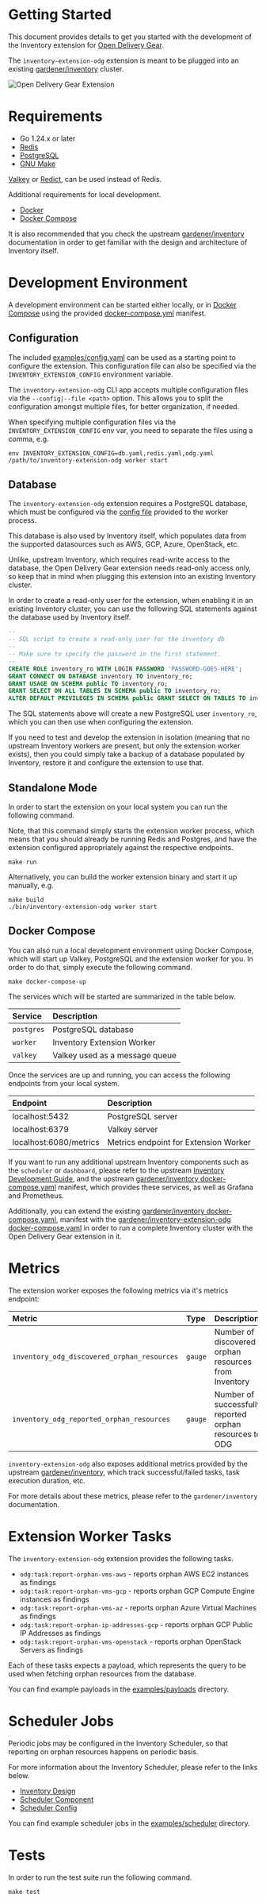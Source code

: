 # Getting Started

This document provides details to get you started with the development of the
Inventory extension for [Open Delivery Gear](https://github.com/open-component-model/ocm-gear).

The `inventory-extension-odg` extension is meant to be plugged into an existing
[gardener/inventory](https://github.com/gardener/inventory) cluster.

![Open Delivery Gear Extension](../images/inventory-extension-odg.png)

# Requirements

- Go 1.24.x or later
- [Redis](https://redis.io/)
- [PostgreSQL](https://www.postgresql.org/)
- [GNU Make](https://www.gnu.org/software/make/)

[Valkey](https://github.com/valkey-io/valkey) or [Redict](https://redict.io),
can be used instead of Redis.

Additional requirements for local development.

- [Docker](https://www.docker.com/)
- [Docker Compose](https://docs.docker.com/compose/)

It is also recommended that you check the upstream
[gardener/inventory](https://github.com/gardener/inventory) documentation in
order to get familiar with the design and architecture of Inventory itself.

# Development Environment

A development environment can be started either locally, or in [Docker
Compose](https://docs.docker.com/compose/) using the provided
[docker-compose.yml](../docker-compose.yaml) manifest.

## Configuration

The included [examples/config.yaml](../examples/config.yaml) can be used as a
starting point to configure the extension. This configuration file can also be
specified via the `INVENTORY_EXTENSION_CONFIG` environment variable.

The `inventory-extension-odg` CLI app accepts multiple configuration files via
the `--config|--file <path>` option. This allows you to split the configuration
amongst multiple files, for better organization, if needed.

When specifying multiple configuration files via the
`INVENTORY_EXTENSION_CONFIG` env var, you need to separate the files using a
comma, e.g.

``` shell
env INVENTORY_EXTENSION_CONFIG=db.yaml,redis.yaml,odg.yaml /path/to/inventory-extension-odg worker start
```

## Database

The `inventory-extension-odg` extension requires a PostgreSQL database, which
must be configured via the [config file](../examples/config.yaml) provided to
the worker process.

This database is also used by Inventory itself, which populates data from the
supported datasources such as AWS, GCP, Azure, OpenStack, etc.

Unlike, upstream Inventory, which requires read-write access to the database,
the Open Delivery Gear extension needs read-only access only, so keep that in
mind when plugging this extension into an existing Inventory cluster.

In order to create a read-only user for the extension, when enabling it in an
existing Inventory cluster, you can use the following SQL statements against the
database used by Inventory itself.

``` sql
--
-- SQL script to create a read-only user for the inventory db
--
-- Make sure to specify the password in the first statement.
--
CREATE ROLE inventory_ro WITH LOGIN PASSWORD 'PASSWORD-GOES-HERE';
GRANT CONNECT ON DATABASE inventory TO inventory_ro;
GRANT USAGE ON SCHEMA public TO inventory_ro;
GRANT SELECT ON ALL TABLES IN SCHEMA public TO inventory_ro;
ALTER DEFAULT PRIVILEGES IN SCHEMA public GRANT SELECT ON TABLES TO inventory_ro;
```

The SQL statements above will create a new PostgreSQL user `inventory_ro`, which
you can then use when configuring the extension.

If you need to test and develop the extension in isolation (meaning that no
upstream Inventory workers are present, but only the extension worker exists),
then you could simply take a backup of a database populated by Inventory,
restore it and configure the extension to use that.

## Standalone Mode

In order to start the extension on your local system you can run the following
command.

Note, that this command simply starts the extension worker process, which means
that you should already be running Redis and Postgres, and have the extension
configured appropriately against the respective endpoints.

``` shell
make run
```

Alternatively, you can build the worker extension binary and start it up
manually, e.g.

``` shell
make build
./bin/inventory-extension-odg worker start
```

## Docker Compose

You can also run a local development environment using Docker Compose, which
will start up Valkey, PostgreSQL and the extension worker for you. In order to do
that, simply execute the following command.

``` shell
make docker-compose-up
```

The services which will be started are summarized in the table below.

| Service    | Description                    |
|:-----------|:-------------------------------|
| `postgres` | PostgreSQL database            |
| `worker`   | Inventory Extension Worker     |
| `valkey`   | Valkey used as a message queue |

Once the services are up and running, you can access the following endpoints
from your local system.

| Endpoint               | Description                           |
|:-----------------------|:--------------------------------------|
| localhost:5432         | PostgreSQL server                     |
| localhost:6379         | Valkey server                         |
| localhost:6080/metrics | Metrics endpoint for Extension Worker |

If you want to run any additional upstream Inventory components such as the
`scheduler` or `dashboard`, please refer to the upstream
[Inventory Development Guide](https://github.com/gardener/inventory/blob/main/docs/development.md#docker-compose),
and the upstream [gardener/inventory docker-compose.yaml](https://github.com/gardener/inventory/blob/main/docker-compose.yaml)
manifest, which provides these services, as well as Grafana and Prometheus.

Additionally, you can extend the existing
[gardener/inventory docker-compose.yaml](https://github.com/gardener/inventory/blob/main/docker-compose.yaml),
manifest with the [gardener/inventory-extension-odg docker-compose.yaml](../docker-compose.yaml)
in order to run a complete Inventory cluster with the Open Delivery Gear extension in it.

# Metrics

The extension worker exposes the following metrics via it's metrics endpoint:

| Metric                                      | Type    | Description                                             |
|:--------------------------------------------|:--------|:--------------------------------------------------------|
| `inventory_odg_discovered_orphan_resources` | `gauge` | Number of discovered orphan resources from Inventory    |
| `inventory_odg_reported_orphan_resources`   | `gauge` | Number of successfully reported orphan resources to ODG |

`inventory-extension-odg` also exposes additional metrics provided by the
upstream [gardener/inventory](https://github.com/gardener/inventory), which
track successful/failed tasks, task execution duration, etc.

For more details about these metrics, please refer to the `gardener/inventory`
documentation.

# Extension Worker Tasks

The `inventory-extension-odg` extension provides the following tasks.

- `odg:task:report-orphan-vms-aws` - reports orphan AWS EC2 instances as findings
- `odg:task:report-orphan-vms-gcp` - reports orphan GCP Compute Engine instances as findings
- `odg:task:report-orphan-vms-az` - reports orphan Azure Virtual Machines as findings
- `odg:task:report-orphan-ip-addresses-gcp` - reports orphan GCP Public IP Addresses as findings
- `odg:task:report-orphan-vms-openstack` - reports orphan OpenStack Servers as findings

Each of these tasks expects a payload, which represents the query to be used
when fetching orphan resources from the database.

You can find example payloads in the [examples/payloads](../examples/payloads)
directory.

# Scheduler Jobs

Periodic jobs may be configured in the Inventory Scheduler, so that reporting on
orphan resources happens on periodic basis.

For more information about the Inventory Scheduler, please refer to the links
below.

- [Inventory Design](https://github.com/gardener/inventory/blob/main/docs/design.md)
- [Scheduler Component](https://github.com/gardener/inventory/blob/main/docs/development.md#scheduler)
- [Scheduler Config](https://github.com/gardener/inventory/blob/5ca666c0cfbbe5c0cec650f00d31811e772816fc/examples/config.yaml#L333)

You can find example scheduler jobs in the
[examples/scheduler](../examples/scheduler) directory.

# Tests

In order to run the test suite run the following command.

``` shell
make test
```
